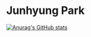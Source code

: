 # Junhyung Park

[![Anurag's GitHub stats](https://github-readme-stats.vercel.app/api?username=vjh0107)](https://github.com/anuraghazra/github-readme-stats)
